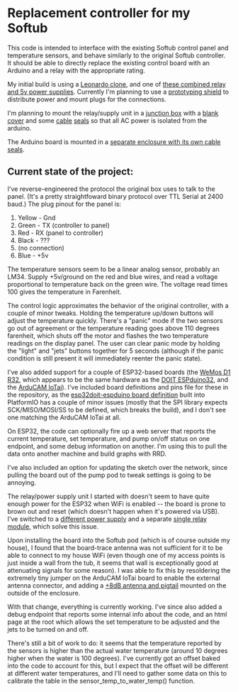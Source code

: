 # Replacement controller for my Softub

This code is intended to interface with the existing Softub control panel and temperature sensors, and behave similarly to the original Softub controller.
It should be able to directly replace the existing control board with an Arduino and a relay with the appropriate rating.

My initial build is using a [Leonardo clone](https://www.amazon.com/dp/B0786LJQ8K), and one of [these combined relay and 5v power supplies](https://www.amazon.com/dp/B077W1NVLM). Currently I'm planning to use a [prototyping shield](https://www.amazon.com/dp/B00Q9YB7PI) to distribute power and mount plugs for the connections.

I'm planning to mount the relay/supply unit in a [junction box](https://www.homedepot.com/p/Commercial-Electric-1-2-in-Gray-2-Gang-7-Holes-Non-Metallic-Weatherproof-Box-WDB750PG/300851103) with a [blank cover](https://www.homedepot.com/p/Commercial-Electric-Gray-2-Gang-Non-Metallic-Weatherproof-Blank-Cover-WBC200PG/300851669) and some [cable](https://www.homedepot.com/p/3-4-in-Strain-Relief-Cord-Connector-LPCG757-1/100171642) [seals](https://www.homedepot.com/p/Arlington-Industries-1-2-in-Low-Profile-Strain-Relief-Cord-Connector-LPCG507-1/308920052) so that all AC power is isolated from the arduino. 

The Arduino board is mounted in a [separate enclosure with its own cable seals](https://www.amazon.com/dp/B08M3R71ZD).

## Current state of the project:

I've reverse-engineered the protocol the original box uses to talk to the panel. (It's a pretty straightfoward binary protocol over TTL Serial at 2400 baud.)
The plug pinout for the panel is:

1. Yellow - Gnd
2. Green - TX (controller to panel)
3. Red - RX (panel to controller)
4. Black - ???
5. (no connection)
6. Blue - +5v

The temperature sensors seem to be a linear analog sensor, probably an LM34. Supply +5v/ground on the red and blue wires, and read a voltage proportional to temperature back on the green wire. The voltage read times 100 gives the temperature in Farenheit.

The control logic approximates the behavior of the original controller, with a couple of minor tweaks. Holding the temperature up/down buttons will adjust the temperature quickly. There's a "panic" mode if the two sensors go out of agreement or the temperature reading goes above 110 degrees farenheit, which shuts off the motor and flashes the two temperature readings on the display panel. The user can clear panic mode by holding the "light" and "jets" buttons together for 5 seconds (although if the panic condition is still present it will immediately reenter the panic state).

I've also added support for a couple of ESP32-based boards (the [WeMos D1 R32](https://www.amazon.com/gp/product/B07WFZCBH8), which appears to be the same hardware as the [DOIT ESPduino32](https://www.amazon.com/dp/B0775WFN9P), and the [ArduCAM IoTai](https://www.amazon.com/gp/product/B07W8SMFTK)). I've included board definitions and pins file for these in the repository, as the [esp32doit-espduino board definition](https://docs.platformio.org/en/latest/boards/espressif32/esp32doit-espduino.html) built into PlatformIO has a couple of minor issues (mostly that the SPI library expects SCK/MISO/MOSI/SS to be defined, which breaks the build), and I don't see one matching the ArduCAM IoTai at all.

On ESP32, the code can optionally fire up a web server that reports the current temperature, set temperature, and pump on/off status on one endpoint, and some debug information on another. I'm using this to pull the data onto another machine and build graphs with RRD.

I've also included an option for updating the sketch over the network, since pulling the board out of the pump pod to tweak settings is going to be annoying.

The relay/power supply unit I started with doesn't seem to have quite enough power for the ESP32 when WiFi is enabled -- the board is prone to brown out and reset (which doesn't happen when it's powered via USB). I've switched to a [different power supply](https://www.amazon.com/gp/product/B07V5XP92F) and a separate [single relay module](https://www.amazon.com/gp/product/B07TWH7DZ1), which solve this issue.

Upon installing the board into the Softub pod (which is of course outside my house), I found that the board-trace antenna was not sufficient for it to be able to connect to my house WiFi (even though one of my access points is just inside a wall from the tub, it seems that wall is exceptionally good at attenuating signals for some reason). I was able to fix this by resoldering the extremely tiny jumper on the ArduCAM IoTai board to enable the external antenna connector, and adding a [+8dB antenna and pigtail](https://www.amazon.com/dp/B082SHBWTK) mounted on the outside of the enclosure. 

With that change, everything is currently working. I've since also added a debug endpoint that reports some internal info about the code, and an html page at the root which allows the set temperature to be adjusted and the jets to be turned on and off.

There's still a bit of work to do: it seems that the temperature reported by the sensors is higher than the actual water temperature (around 10 degrees higher when the water is 100 degrees). I've currently got an offset baked into the code to account for this, but I expect that the offset will be different at different water temperatures, and I'll need to gather some data on this to calibrate the table in the sensor_temp_to_water_temp() function.
